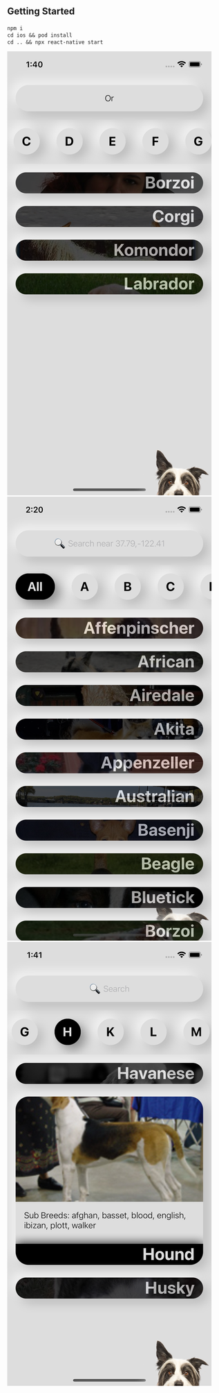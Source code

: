 ## Getting Started

```
npm i
cd ios && pod install
cd .. && npx react-native start
```

![screenshot](screenshots/1.png)
![screenshot](screenshots/2.png)
![screenshot](screenshots/3.png)
